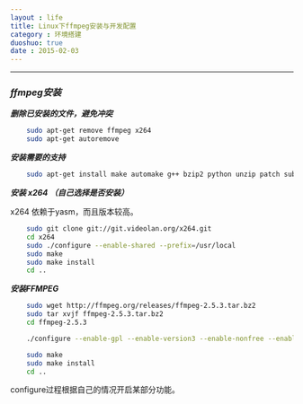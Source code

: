 ```yaml
---
layout : life
title: Linux下ffmpeg安装与开发配置
category : 环境搭建
duoshuo: true
date : 2015-02-03
---
```


<!-- more -->

******

### ***ffmpeg安装***

***删除已安装的文件，避免冲突***

```sh
	sudo apt-get remove ffmpeg x264
	sudo apt-get autoremove
```

***安装需要的支持***

```sh
	sudo apt-get install make automake g++ bzip2 python unzip patch subversion ruby build-essential git-core checkinstall yasm texi2html libfaac-dev libmp3lame-dev libopencore-amrnb-dev libopencore-amrwb-dev libsdl1.2-dev libtheora-dev libvdpau-dev libvorbis-dev libvpx-dev libx11-dev libxfixes-dev libxvidcore-dev zlib1g-dev
```

***安装 x264 （自己选择是否安装）***

x264 依赖于yasm，而且版本较高。

```sh
	sudo git clone git://git.videolan.org/x264.git
	cd x264
	sudo ./configure --enable-shared --prefix=/usr/local
	sudo make
	sudo make install
	cd ..
```

***安装FFMPEG***

```sh
	sudo wget http://ffmpeg.org/releases/ffmpeg-2.5.3.tar.bz2
	sudo tar xvjf ffmpeg-2.5.3.tar.bz2
	cd ffmpeg-2.5.3
```

```sh
	./configure --enable-gpl --enable-version3 --enable-nonfree --enable-postproc --enable-libfaac --enable-libmp3lame --enable-libopencore-amrnb --enable-libopencore-amrwb --enable-libtheora --enable-libvorbis --enable-libvpx --enable-libx264 --enable-libxvid --enable-shared --prefix=/usr/local
```

```sh
	sudo make
	sudo make install
	cd ..
```

configure过程根据自己的情况开启某部分功能。



